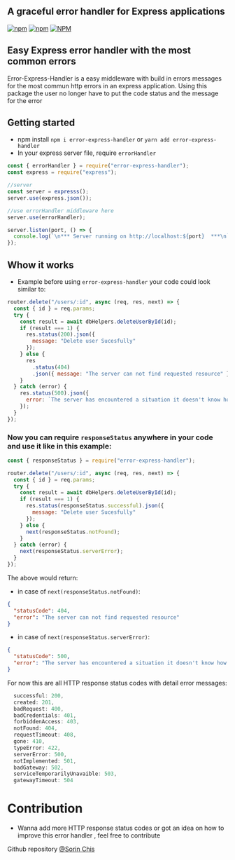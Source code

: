 ## A graceful error handler for Express applications

[![npm](https://img.shields.io/npm/v/error-express-handler.svg)](https://www.npmjs.com/package/error-express-handler)
[![npm](https://img.shields.io/npm/dw/error-express-handler.svg)](https://www.npmjs.com/package/error-express-handler)
[![NPM](https://img.shields.io/npm/l/error-express-handler.svg)](https://opensource.org/licenses/MIT)

## Easy Express error handler with the most common errors

Error-Express-Handler is a easy middleware with build in errors messages for the most commun http errors in an express application. Using this package the user no longer have to put the code status and the message for the error

## Getting started

- npm install `npm i error-express-handler` or `yarn add error-express-handler`
- In your express server file, require `errorHandler`

```javascript
const { errorHandler } = require("error-express-handler");
const express = require("express");

//server
const server = expresss();
server.use(express.json());

//use errorHandler middleware here
server.use(errorHandler);

server.listen(port, () => {
  console.log(`\n*** Server running on http://localhost:${port}  ***\n`);
});
```

## Whow it works

- Example before using `error-express-handler` your code could look similar to:

```javascript
router.delete("/users/:id", async (req, res, next) => {
  const { id } = req.params;
  try {
    const result = await dbHelpers.deleteUserById(id);
    if (result === 1) {
      res.status(200).json({
        message: "Delete user Sucesfully"
      });
    } else {
      res
        .status(404)
        .json({ message: "The server can not find requested resource" });
    }
  } catch (error) {
    res.status(500).json({
      error: `The server has encountered a situation it doesn't know how to handle`
    });
  }
});
```

### Now you can require `responseStatus` anywhere in your code and use it like in this example:

```javascript
const { responseStatus } = require("error-express-handler");

router.delete("/users/:id", async (req, res, next) => {
  const { id } = req.params;
  try {
    const result = await dbHelpers.deleteUserById(id);
    if (result === 1) {
      res.status(responseStatus.successful).json({
        message: "Delete user Sucesfully"
      });
    } else {
      next(responseStatus.notFound);
    }
  } catch (error) {
    next(responseStatus.serverError);
  }
});
```

The above would return:

- in case of `next(responseStatus.notFound)`:

```json
{
  "statusCode": 404,
  "error": "The server can not find requested resource"
}
```

- in case of `next(responseStatus.serverError)`:

```json
{
  "statusCode": 500,
  "error": "The server has encountered a situation it doesn't know how to handle"
}
```

For now this are all HTTP response status codes with detail error messages:

```js
  successful: 200,
  created: 201,
  badRequest: 400,
  badCredentials: 401,
  forbiddenAccess: 403,
  notFound: 404,
  requestTimeout: 408,
  gone: 410,
  typeError: 422,
  serverError: 500,
  notImplemented: 501,
  badGateway: 502,
  serviceTemporarilyUnavaible: 503,
  gatewayTimeout: 504
```

# Contribution

- Wanna add more HTTP response status codes or got an idea on how to improve this error handler , feel free to contribute

Github repository [@Sorin Chis](https://github.com/SorinC6)
